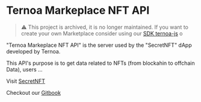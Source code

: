 # Ternoa Markeplace NFT API

> ⚠️ This project is archived, it is no longer maintained.
> If you want to create your own Marketplace consider using our [SDK ternoa-js](https://www.npmjs.com/package/ternoa-js) o

"Ternoa Markeplace NFT API" is the server used by the "SecretNFT" dApp developed by Ternoa.

This API's purpose is to get data related to NFTs (from blockahin to offchain Data), users ...

Visit [SecretNFT](https://www.secret-nft.com/)

Checkout our [Gitbook](https://ternoa-2.gitbook.io/marketplace-api/)
